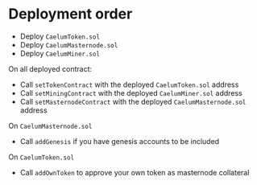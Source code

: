 # Deployment order

 - Deploy `CaelumToken.sol`
 - Deploy `CaelumMasternode.sol`
 - Deploy `CaelumMiner.sol`

 On all deployed contract:
 - Call `setTokenContract` with the deployed `CaelumToken.sol` address
 - Call `setMiningContract` with the deployed `CaelumMiner.sol` address
 - Call `setMasternodeContract` with the deployed `CaelumMasternode.sol`
   address

On `CaelumMasternode.sol`

 - Call `addGenesis` if you have genesis accounts to be included

On `CaelumToken.sol`

 - Call `addOwnToken` to approve your own token as masternode collateral

